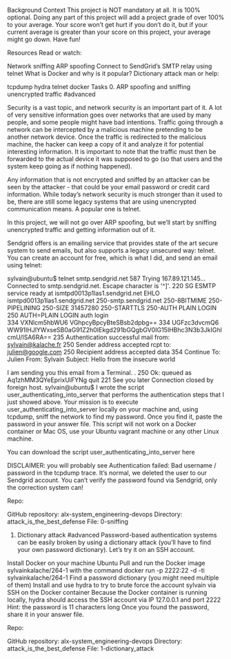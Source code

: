 Background Context
This project is NOT mandatory at all. It is 100% optional. Doing any part of this project will add a project grade of over 100% to your average. Your score won’t get hurt if you don’t do it, but if your current average is greater than your score on this project, your average might go down. Have fun!

Resources
Read or watch:

Network sniffing
ARP spoofing
Connect to SendGrid’s SMTP relay using telnet
What is Docker and why is it popular?
Dictionary attack
man or help:

tcpdump
hydra
telnet
docker
Tasks
0. ARP spoofing and sniffing unencrypted traffic
#advanced


Security is a vast topic, and network security is an important part of it. A lot of very sensitive information goes over networks that are used by many people, and some people might have bad intentions. Traffic going through a network can be intercepted by a malicious machine pretending to be another network device. Once the traffic is redirected to the malicious machine, the hacker can keep a copy of it and analyze it for potential interesting information. It is important to note that the traffic must then be forwarded to the actual device it was supposed to go (so that users and the system keep going as if nothing happened).

Any information that is not encrypted and sniffed by an attacker can be seen by the attacker - that could be your email password or credit card information. While today’s network security is much stronger than it used to be, there are still some legacy systems that are using unencrypted communication means. A popular one is telnet.

In this project, we will not go over ARP spoofing, but we’ll start by sniffing unencrypted traffic and getting information out of it.

Sendgrid offers is an emailing service that provides state of the art secure system to send emails, but also supports a legacy unsecured way: telnet. You can create an account for free, which is what I did, and send an email using telnet:

sylvain@ubuntu$ telnet smtp.sendgrid.net 587
Trying 167.89.121.145...
Connected to smtp.sendgrid.net.
Escape character is '^]'.
220 SG ESMTP service ready at ismtpd0013p1las1.sendgrid.net
EHLO ismtpd0013p1las1.sendgrid.net
250-smtp.sendgrid.net
250-8BITMIME
250-PIPELINING
250-SIZE 31457280
250-STARTTLS
250-AUTH PLAIN LOGIN
250 AUTH=PLAIN LOGIN
auth login           
334 VXNlcm5hbWU6
VGhpcyBpcyBteSBsb2dpbg==
334 UGFzc3dvcmQ6
WW91IHJlYWxseSB0aG91Z2h0IEkgd291bGQgbGV0IG15IHBhc3N3b3JkIGhlcmU/ISA6RA==
235 Authentication successful
mail from: sylvain@kalache.fr
250 Sender address accepted
rcpt to: julien@google.com
250 Recipient address accepted
data
354 Continue
To: Julien
From: Sylvain
Subject: Hello from the insecure world

I am sending you this email from a Terminal.
.
250 Ok: queued as Aq1zhMM3QYeEprixUiFYNg
quit
221 See you later
Connection closed by foreign host.
sylvain@ubuntu$ 
I wrote the script user_authenticating_into_server that performs the authentication steps that I just showed above. Your mission is to execute user_authenticating_into_server locally on your machine and, using tcpdump, sniff the network to find my password. Once you find it, paste the password in your answer file. This script will not work on a Docker container or Mac OS, use your Ubuntu vagrant machine or any other Linux machine.

You can download the script user_authenticating_into_server here

DISCLAIMER: you will probably see Authentication failed: Bad username / password in the tcpdump trace. It’s normal, we deleted the user to our Sendgrid account. You can’t verify the password found via Sendgrid, only the correction system can!

Repo:

GitHub repository: alx-system_engineering-devops
Directory: attack_is_the_best_defense
File: 0-sniffing
  
1. Dictionary attack
#advanced
Password-based authentication systems can be easily broken by using a dictionary attack (you’ll have to find your own password dictionary). Let’s try it on an SSH account.

Install Docker on your machine Ubuntu
Pull and run the Docker image sylvainkalache/264-1 with the command docker run -p 2222:22 -d -ti sylvainkalache/264-1
Find a password dictionary (you might need multiple of them)
Install and use hydra to try to brute force the account sylvain via SSH on the Docker container
Because the Docker container is running locally, hydra should access the SSH account via IP 127.0.0.1 and port 2222
Hint: the password is 11 characters long
Once you found the password, share it in your answer file.

Repo:

GitHub repository: alx-system_engineering-devops
Directory: attack_is_the_best_defense
File: 1-dictionary_attack
